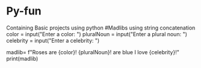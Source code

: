 # Py-fun
Containing Basic projects using python
#Madlibs using string concatenation
color = input("Enter a color: ")
pluralNoun = input("Enter a plural noun: ")
celebrity = input("Enter a celebrity: ")

madlib= f"Roses are {color}! {pluralNoun}! are blue  I love {celebrity}!"
print(madlib)
